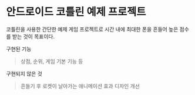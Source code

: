 # 안드로이드 코틀린 예제 프로젝트

코틀린을 사용한 간단한 예제 게임 프로젝트로 시간 내에 최대한 폰을 흔들어 높은 점수를 받는 것이 목표이다.

구현된 기능
>상점, 순위, 게임 기본 기능 등

구현되지 않은 것
>흔들기 후 로켓이 날아가는 애니메이션 효과
>디자인 개선
